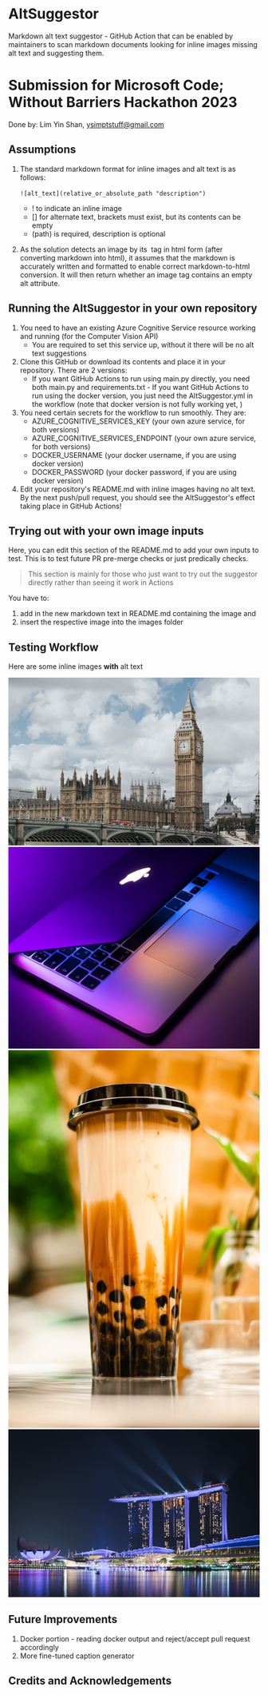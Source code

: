 # AltSuggestor
Markdown alt text suggestor - GitHub Action that can be enabled by maintainers to scan markdown documents looking for inline images missing alt text and suggesting them. 

# Submission for Microsoft Code; Without Barriers Hackathon 2023
Done by: Lim Yin Shan, ysimptstuff@gmail.com

## Assumptions
1. The standard markdown format for inline images and alt text is as follows:

    `
    ![alt_text](relative_or_absolute_path "description")
    `

    - ! to indicate an inline image
    - [] for alternate text, brackets must exist, but its contents can be empty
    - (path) is required, description is optional

2. As the solution detects an image by its <img> tag in html form (after converting markdown into html), it assumes that the markdown is accurately written and formatted to enable correct markdown-to-html conversion. It will then return whether an image tag contains an empty alt attribute.


## Running the AltSuggestor in your own repository
1. You need to have an existing Azure Cognitive Service resource working and running (for the Computer Vision API)
    - You are required to set this service up, without it there will be no alt text suggestions
2. Clone this GitHub or download its contents and place it in your repository. There are 2 versions:
    - If you want GitHub Actions to run using main.py directly, you need both main.py and requirements.txt    - If you want GitHub Actions to run using the docker version, you just need the AltSuggestor.yml in the workflow (note that docker version is not fully working yet, )
3. You need certain secrets for the workflow to run smoothly. They are:
    - AZURE_COGNITIVE_SERVICES_KEY (your own azure service, for both versions)
    - AZURE_COGNITIVE_SERVICES_ENDPOINT (your own azure service, for both versions)
    - DOCKER_USERNAME (your docker username, if you are using docker version)
    - DOCKER_PASSWORD (your docker password, if you are using docker version)
3. Edit your repository's README.md with inline images having no alt text. By the next push/pull request, you should see the AltSuggestor's effect taking place in GitHub Actions!
<!-- 3. Edit the .env.example file to contain your Azure Cognitive Service resource key and rename the file to .env
4. Install the dependent libraries and modules `pip3 install -r requirements.txt` -->
<!-- 5. Add your own inputs following below's section and try merging branches or pushing the new changes to the main branch. -->


## Trying out with your own image inputs
Here, you can edit this section of the README.md to add your own inputs to test.
This is to test future PR pre-merge checks or just predically checks.

> This section is mainly for those who just want to try out the suggestor directly rather than seeing it work in Actions

You have to: 
1. add in the new markdown text in README.md containing the image and 
2. insert the respective image into the images folder


## Testing Workflow
Here are some inline images **with** alt text

![BigBen](/images/bigben.jpg "A screenshot of London's Big Ben")
![Macbook](/images/macbook.jpg "A picture of a Macbook")
![BBT](/images/milktea.jpg "A picture of a milktea")
![MBS](/images/mbs.jpeg "A screenshot of Marina Bay Sands")


## Future Improvements
1. Docker portion - reading docker output and reject/accept pull request accordingly
2. More fine-tuned caption generator


<!-- ## Image gallery (for testing AltSuggestor)

Here are some inline images **without** alt text

![](/images/kain.png "A screenshot of Kain")
![](/images/mbs.jpeg "A screenshot of Marina Bay Sands")
![](/images/alt-text.png "A screenshot explaining what is alternate text")

Here are some inline images **with** alt text

![IPv4](/images/ip.png "A screenshot explaining what is an IPv4")
![Dog](/images/dog.jpeg "A screenshot of a dog") -->


## Credits and Acknowledgements

